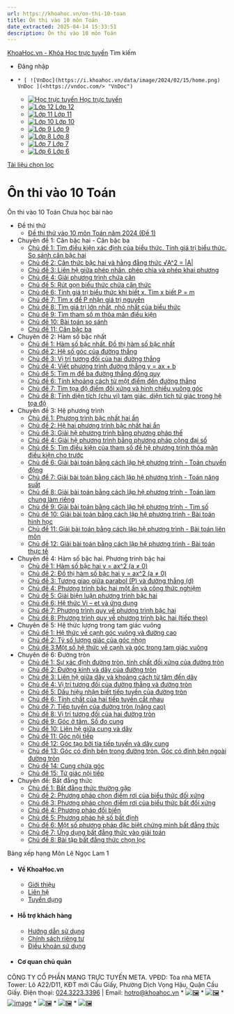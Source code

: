 ```yaml
---
url: https://khoahoc.vn/on-thi-10-toan
title: Ôn thi vào 10 môn Toán
date_extracted: 2025-04-14 15:33:51
description: Ôn thi vào 10 môn Toán
---
```


[KhoaHoc.vn - Khóa Học trực tuyến](</> "KhoaHoc.vn - Khóa Học trực tuyến")
Tìm kiếm
  * Đăng nhập

  *     * [ ![VnDoc](https://i.khoahoc.vn/data/image/2024/02/15/home.png) VnDoc ](<https://vndoc.com/> "VnDoc")
    * [ ![Học trực tuyến](https://i.khoahoc.vn/data/image/2025/03/21/book.png) Học trực tuyến ](</> "Học trực tuyến")
    * [ ![Lớp 12](https://i.khoahoc.vn/data/image/2024/02/15/number-12.png) Lớp 12 ](</lop-12-thpt> "Lớp 12")
    * [ ![Lớp 11](https://i.khoahoc.vn/data/image/2024/02/15/number-11.png) Lớp 11 ](</lop-11-thpt> "Lớp 11")
    * [ ![Lớp 10](https://i.khoahoc.vn/data/image/2024/02/15/number-10.png) Lớp 10 ](</lop-10-thpt> "Lớp 10")
    * [ ![Lớp 9](https://i.khoahoc.vn/data/image/2024/02/15/number-9.png) Lớp 9 ](</lop-9-thcs> "Lớp 9")
    * [ ![Lớp 8](https://i.khoahoc.vn/data/image/2024/02/15/number-8.png) Lớp 8 ](</lop-8-thcs> "Lớp 8")
    * [ ![Lớp 7](https://i.khoahoc.vn/data/image/2024/02/15/number-7.png) Lớp 7 ](</lop-7-thcs> "Lớp 7")
    * [ ![Lớp 6](https://i.khoahoc.vn/data/image/2024/02/15/number-6.png) Lớp 6 ](</lop-6-thcs> "Lớp 6")

[Tài liệu chọn lọc](</tai-lieu-cao-cap>)
# Ôn thi vào 10 Toán
Ôn thi vào 10 Toán
Chưa học bài nào 
  * Đề thi thử
    * [Đề thi thử vào 10 môn Toán năm 2024 \(Đề 1\)](</de-thi-thu-vao-10-mon-toan-nam-2024-de-1-7297>)
  * Chuyên đề 1: Căn bậc hai - Căn bậc ba
    * [Chủ đề 1: Tìm điều kiện xác định của biểu thức. Tính giá trị biểu thức. So sánh căn bậc hai](</tim-dieu-kien-xac-dinh-cua-bieu-thuc-tinh-gia-tri-bieu-thuc-so-sanh-can-bac-hai-7328>)
    * [Chủ đề 2: Căn thức bậc hai và hằng đẳng thức √A^2 = |A|](</can-thuc-bac-hai-va-hang-dang-thuc-a-2-a-7337>)
    * [Chủ đề 3: Liên hệ giữa phép nhân, phép chia và phép khai phương](</lien-he-giua-phep-nhan-phep-chia-va-phep-khai-phuong-7340>)
    * [Chủ đề 4: Giải phương trình chứa căn](</giai-phuong-trinh-chua-can-7352>)
    * [Chủ đề 5: Rút gọn biểu thức chứa căn thức](</rut-gon-bieu-thuc-chua-can-thuc-7353>)
    * [Chủ đề 6: Tính giá trị biểu thức khi biết x. Tìm x biết P = m](</tinh-gia-tri-bieu-thuc-khi-biet-x-tim-x-biet-p-m-7355>)
    * [Chủ đề 7: Tìm x để P nhận giá trị nguyên](</tim-x-de-p-nhan-gia-tri-nguyen-7359>)
    * [Chủ đề 8: Tìm giá trị lớn nhất, nhỏ nhất của biểu thức](</tim-gia-tri-lon-nhat-nho-nhat-cua-bieu-thuc-7360>)
    * [Chủ đề 9: Tìm tham số m thỏa mãn điều kiện](</tim-tham-so-m-thoa-man-dieu-kien-7367>)
    * [Chủ đề 10: Bài toán so sánh](</bai-toan-so-sanh-7384>)
    * [Chủ đề 11: Căn bậc ba](</can-bac-ba-toan-9-7406>)
  * Chuyên đề 2: Hàm số bậc nhất
    * [Chủ đề 1: Hàm số bậc nhất. Đồ thị hàm số bậc nhất](</ham-so-bac-nhat-do-thi-ham-so-bac-nhat-7407>)
    * [Chủ đề 2: Hệ số góc của đường thẳng ](</he-so-goc-cua-duong-thang-7966>)
    * [Chủ đề 3: Vị trí tương đối của hai đường thẳng](</vi-tri-tuong-doi-cua-hai-duong-thang-7967>)
    * [Chủ đề 4: Viết phương trình đường thẳng y = ax + b](</viet-phuong-trinh-duong-thang-y-ax-b-7410>)
    * [Chủ đề 5: Tìm m để ba đường thẳng đồng quy](</tim-m-de-ba-duong-thang-dong-quy-7421>)
    * [Chủ đề 6: Tính khoảng cách từ một điểm đến đường thẳng](</tinh-khoang-cach-tu-mot-diem-den-duong-thang-7423>)
    * [Chủ đề 7: Tìm tọa độ điểm đối xứng và hình chiếu vuông góc](</tim-toa-do-diem-doi-xung-va-hinh-chieu-vuong-goc-7938>)
    * [Chủ đề 8: Tính diện tích \(chu vi\) tam giác, diện tích tứ giác trong hệ tọa độ](</tinh-dien-tich-chu-vi-tam-giac-dien-tich-tu-giac-trong-he-toa-do-7941>)
  * Chuyên đề 3: Hệ phương trình 
    * [Chủ đề 1: Phương trình bậc nhất hai ẩn](</phuong-trinh-bac-nhat-hai-an-toan-9-9098>)
    * [Chủ đề 2: Hệ hai phương trình bậc nhất hai ẩn](</he-hai-phuong-trinh-bac-nhat-hai-an-toan-9-9102>)
    * [Chủ đề 3: Giải hệ phương trình bằng phương pháp thế](</giai-he-phuong-trinh-bang-phuong-phap-the-toan-9-9111>)
    * [Chủ đề 4: Giải hệ phương trình bằng phương pháp cộng đại số](</giai-he-phuong-trinh-bang-phuong-phap-cong-dai-so-toan-9-9113>)
    * [Chủ đề 5: Tìm điều kiện của tham số để hệ phương trình thỏa mãn điều kiện cho trước](</tim-dieu-kien-cua-tham-so-de-he-phuong-trinh-thoa-man-dieu-kien-cho-truoc-9126>)
    * [Chủ đề 6: Giải bài toán bằng cách lập hệ phương trình - Toán chuyển động](</giai-bai-toan-bang-cach-lap-he-phuong-trinh-toan-chuyen-dong-9127>)
    * [Chủ đề 7: Giải bài toán bằng cách lập hệ phương trình - Toán năng suất](</giai-bai-toan-bang-cach-lap-he-phuong-trinh-toan-nang-suat-9132>)
    * [Chủ đề 8: Giải bài toán bằng cách lập hệ phương trình - Toán làm chung làm riêng](</giai-bai-toan-bang-cach-lap-he-phuong-trinh-toan-lam-chung-lam-rieng-9138>)
    * [Chủ đề 9: Giải bài toán bằng cách lập hệ phương trình - Tìm số](</giai-bai-toan-bang-cach-lap-he-phuong-trinh-dang-tim-so-9139>)
    * [Chủ đề 10: Giải bài toán bằng cách lập hệ phương trình - Bài toán hình học](</giai-bai-toan-bang-cach-lap-he-phuong-trinh-bai-toan-hinh-hoc-9145>)
    * [Chủ đề 11: Giải bài toán bằng cách lập hệ phương trình - Bài toán liên môn](</giai-bai-toan-bang-cach-lap-he-phuong-trinh-bai-toan-lien-mon-9154>)
    * [Chủ đề 12: Giải bài toán bằng cách lập hệ phương trình - Bài toán thực tế](</giai-bai-toan-bang-cach-lap-he-phuong-trinh-bai-toan-thuc-te-9155>)
  * Chuyên đề 4: Hàm số bậc hai. Phương trình bậc hai 
    * [Chủ đề 1: Hàm số bậc hai y = ax^2 \(a ≠ 0\)](</ham-so-bac-hai-y-ax-2-a-0-9163>)
    * [Chủ đề 2: Đồ thị hàm số bậc hai y = ax^2 \(a ≠ 0\)](</do-thi-ham-so-bac-hai-y-ax-2-a-0-9172>)
    * [Chủ đề 3: Tương giao giữa parabol \(P\) và đường thẳng \(d\)](</tuong-giao-giua-parabol-p-va-duong-thang-d-9185>)
    * [Chủ đề 4: Phương trình bậc hai một ẩn và công thức nghiệm](</phuong-trinh-bac-hai-mot-an-va-cong-thuc-nghiem-9186>)
    * [Chủ đề 5: Giải biện luận phương trình bậc hai](</giai-bien-luan-phuong-trinh-bac-hai-9196>)
    * [Chủ đề 6: Hệ thức Vi – et và ứng dụng ](</he-thuc-vi-et-va-ung-dung-toan-9-9198>)
    * [Chủ đề 7: Phương trình quy về phương trình bậc hai](</phuong-trinh-quy-ve-phuong-trinh-bac-hai-toan-lop-9-9210>)
    * [Chủ đề 8: Phương trình quy về phương trình bậc hai \(tiếp theo\)](</phuong-trinh-quy-ve-phuong-trinh-bac-hai-toan-9-tiep-theo-9216>)
  * Chuyên đề 5: Hệ thức lượng trong tam giác vuông
    * [Chủ đề 1: Hệ thức về cạnh góc vuông và đường cao](</he-thuc-ve-canh-goc-vuong-va-duong-cao-9222>)
    * [Chủ đề 2: Tỷ số lượng giác của góc nhọn](</ty-so-luong-giac-cua-goc-nhon-9224>)
    * [Chủ đề 3:Một số hệ thức về cạnh và góc trong tam giác vuông](</mot-so-he-thuc-ve-canh-va-goc-trong-tam-giac-vuong-toan-9-9235>)
  * Chuyên đề 6: Đường tròn
    * [Chủ đề 1: Sự xác định đường tròn, tính chất đối xứng của đường tròn](</su-xac-dinh-duong-tron-tinh-chat-doi-xung-cua-duong-tron-toan-9-9236>)
    * [Chủ đề 2: Đường kính và dây của đường tròn ](</duong-kinh-va-day-cua-duong-tron-toan-9-9243>)
    * [Chủ đề 3: Liên hệ giữa dây và khoảng cách từ tâm đến dây ](</lien-he-giua-day-va-khoang-cach-tu-tam-den-day-toan-9-9244>)
    * [Chủ đề 4: Vị trí tương đối của đường thẳng và đường tròn](</vi-tri-tuong-doi-cua-duong-thang-va-duong-tron-toan-9-9253>)
    * [Chủ đề 5: Dấu hiệu nhận biết tiếp tuyến của đường tròn](</dau-hieu-nhan-biet-tiep-tuyen-cua-duong-tron-toan-9-9254>)
    * [Chủ đề 6: Tính chất của hai tiếp tuyến cắt nhau ](</tinh-chat-cua-hai-tiep-tuyen-cat-nhau-toan-9-9259>)
    * [Chủ đề 7: Tiếp tuyến của đường tròn \(nâng cao\)](</tiep-tuyen-cua-duong-tron-nang-cao-9265>)
    * [Chủ đề 8: Vị trí tương đối của hai đường tròn ](</vi-tri-tuong-doi-cua-hai-duong-tron-toan-9-9266>)
    * [Chủ đề 9: Góc ở tâm. Số đo cung ](</goc-o-tam-so-do-cung-toan-9-9272>)
    * [Chủ đề 10: Liên hệ giữa cung và dây](</lien-he-giua-cung-va-day-toan-9-9273>)
    * [Chủ đề 11: Góc nội tiếp](</goc-noi-tiep-toan-9-9281>)
    * [Chủ đề 12: Góc tạo bởi tia tiếp tuyến và dây cung](</goc-tao-boi-tia-tiep-tuyen-va-day-cung-toan-9-9282>)
    * [Chủ đề 13: Góc có đỉnh bên trong đường tròn. Góc có đỉnh bên ngoài đường tròn ](</goc-co-dinh-ben-trong-duong-tron-goc-co-dinh-ben-ngoai-duong-tron-toan-9-9289>)
    * [Chủ đề 14: Cung chứa góc ](</cung-chua-goc-toan-9-9290>)
    * [Chủ đề 15: Tứ giác nội tiếp ](</tu-giac-noi-tiep-toan-9-9296>)
  * Chuyên đề: Bất đẳng thức
    * [Chủ đề 1: Bất đẳng thức thường gặp ](</bat-dang-thuc-thuong-gap-toan-9-9299>)
    * [Chủ đề 2: Phương pháp chọn điểm rơi của biểu thức đối xứng](</phuong-phap-chon-diem-roi-cua-bieu-thuc-doi-xung-9302>)
    * [Chủ đề 3: Phương pháp chọn điểm rơi của biểu thức bất đối xứng](</phuong-phap-chon-diem-roi-cua-bieu-thuc-bat-doi-xung-9303>)
    * [Chủ đề 4: Phương pháp đổi biến](</chung-minh-bat-dang-thuc-bang-phuong-phap-doi-bien-9312>)
    * [Chủ đề 5: Phương pháp hệ số bất định](</chung-minh-bat-dang-thuc-bang-phuong-phap-he-so-bat-dinh-9313>)
    * [Chủ đề 6: Một số phương pháp đặc biệt chứng minh bất đẳng thức](</mot-so-phuong-phap-dac-biet-chung-minh-bat-dang-thuc-9319>)
    * [Chủ đề 7: Ứng dụng bất đẳng thức vào giải toán](</ung-dung-bat-dang-thuc-vao-giai-toan-9320>)
    * [Chủ đề 8: Bài tập bất đẳng thức chọn lọc](</bai-tap-bat-dang-thuc-chon-loc-9337>)

Bảng xếp hạng Môn 
Lê Ngọc Lam  1 
  * #### Về KhoaHoc.vn
    * [Giới thiệu](</support/about>)
    * [Liên hệ](</support/contact>)
    * [Tuyển dụng](</support/job>)
  * #### Hỗ trợ khách hàng
    * [Hướng dẫn sử dụng](</huong-dan-su-dung-3772>)
    * [Chính sách riêng tư](</support/privacy>)
    * [Điều khoản sử dụng](</support/terms>)
  * #### Cơ quan chủ quản
CÔNG TY CỔ PHẦN MẠNG TRỰC TUYẾN META. VPĐD: Tòa nhà META Tower: Lô A22/D11, KĐT mới Cầu Giấy, Phường Dịch Vọng Hậu, Quận Cầu Giấy. Điện thoại: [024.3223.3396](<https://zalo.me/2519988937700396661>) | Email: [hotro@khoahoc.vn](<mailto:hotro@khoahoc.vn>)
    * [![🖼️](/themes/default/images/facebook.svg)](<https://www.facebook.com/KhoahocOfficial>)
    * [![🖼️](/themes/default/images/twitter-circled.svg)](<https://twitter.com/KhoaHocvn>)
    * [![image](/themes/default/images/youtube-music.svg)](<https://www.youtube.com/@KhoaHoc-vn>)
    * [![🖼️](/themes/default/images/instagram.svg)](<https://www.instagram.com/khoahoc.vn/>)
    * [![🖼️](/themes/default/images/pinterest.svg)](<https://www.pinterest.com/KhoaHoc_Official/>)
    * [![🖼️](/themes/default/images/linkedin-circled.svg)](<https://www.linkedin.com/showcase/khoahocvn/>)


